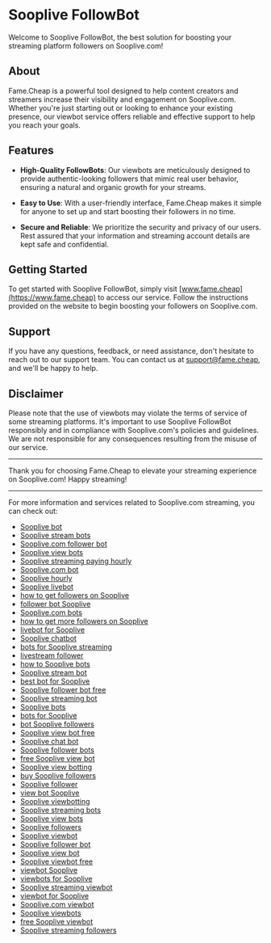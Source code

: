 # Sooplive FollowBot

Welcome to Sooplive FollowBot, the best solution for boosting your streaming platform followers on Sooplive.com! 

## About

Fame.Cheap is a powerful tool designed to help content creators and streamers increase their visibility and engagement on Sooplive.com. Whether you're just starting out or looking to enhance your existing presence, our viewbot service offers reliable and effective support to help you reach your goals.

## Features

- **High-Quality FollowBots**: Our viewbots are meticulously designed to provide authentic-looking followers that mimic real user behavior, ensuring a natural and organic growth for your streams.
  
- **Easy to Use**: With a user-friendly interface, Fame.Cheap makes it simple for anyone to set up and start boosting their followers in no time.

- **Secure and Reliable**: We prioritize the security and privacy of our users. Rest assured that your information and streaming account details are kept safe and confidential.

## Getting Started

To get started with Sooplive FollowBot, simply visit [www.fame.cheap](https://www.fame.cheap) to access our service. Follow the instructions provided on the website to begin boosting your followers on Sooplive.com.

## Support

If you have any questions, feedback, or need assistance, don't hesitate to reach out to our support team. You can contact us at [support@fame.cheap](mailto:support@fame.cheap), and we'll be happy to help.

## Disclaimer

Please note that the use of viewbots may violate the terms of service of some streaming platforms. It's important to use Sooplive FollowBot responsibly and in compliance with Sooplive.com's policies and guidelines. We are not responsible for any consequences resulting from the misuse of our service.

---

Thank you for choosing Fame.Cheap to elevate your streaming experience on Sooplive.com! Happy streaming!

---

For more information and services related to Sooplive.com streaming, you can check out:

- [Sooplive bot](https://fame.cheap/shop/sooplive/follower)
- [Sooplive stream bots](https://fame.cheap/shop/sooplive/follower)
- [Sooplive.com follower bot](https://fame.cheap/shop/sooplive/follower)
- [Sooplive view bots](https://fame.cheap/shop/sooplive/follower)
- [Sooplive streaming paying hourly](https://fame.cheap/shop/sooplive/follower)
- [Sooplive.com bot](https://fame.cheap/shop/sooplive/follower)
- [Sooplive hourly](https://fame.cheap/shop/sooplive/follower)
- [Sooplive livebot](https://fame.cheap/shop/sooplive/follower)
- [how to get followers on Sooplive](https://fame.cheap/shop/sooplive/follower)
- [follower bot Sooplive](https://fame.cheap/shop/sooplive/follower)
- [Sooplive.com bots](https://fame.cheap/shop/sooplive/follower)
- [how to get more followers on Sooplive](https://fame.cheap/shop/sooplive/follower)
- [livebot for Sooplive](https://fame.cheap/shop/sooplive/follower)
- [Sooplive chatbot](https://fame.cheap/shop/sooplive/follower)
- [bots for Sooplive streaming](https://fame.cheap/shop/sooplive/follower)
- [livestream follower](https://fame.cheap/shop/sooplive/follower)
- [how to Sooplive bots](https://fame.cheap/shop/sooplive/follower)
- [Sooplive stream bot](https://fame.cheap/shop/sooplive/follower)
- [best bot for Sooplive](https://fame.cheap/shop/sooplive/follower)
- [Sooplive follower bot free](https://fame.cheap/shop/sooplive/follower)
- [Sooplive streaming bot](https://fame.cheap/shop/sooplive/follower)
- [Sooplive bots](https://fame.cheap/shop/sooplive/follower)
- [bots for Sooplive](https://fame.cheap/shop/sooplive/follower)
- [bot Sooplive followers](https://fame.cheap/shop/sooplive/follower)
- [Sooplive view bot free](https://fame.cheap/shop/sooplive/follower)
- [Sooplive chat bot](https://fame.cheap/shop/sooplive/follower)
- [Sooplive follower bots](https://fame.cheap/shop/sooplive/follower)
- [free Sooplive view bot](https://fame.cheap/shop/sooplive/follower)
- [Sooplive view botting](https://fame.cheap/shop/sooplive/follower)
- [buy Sooplive followers](https://fame.cheap/shop/sooplive/follower)
- [Sooplive follower](https://fame.cheap/shop/sooplive/follower)
- [view bot Sooplive](https://fame.cheap/shop/sooplive/follower)
- [Sooplive viewbotting](https://fame.cheap/shop/sooplive/follower)
- [Sooplive streaming bots](https://fame.cheap/shop/sooplive/follower)
- [Sooplive view bots](https://fame.cheap/shop/sooplive/follower)
- [Sooplive followers](https://fame.cheap/shop/sooplive/follower)
- [Sooplive viewbot](https://fame.cheap/shop/sooplive/follower)
- [Sooplive follower bot](https://fame.cheap/shop/sooplive/follower)
- [Sooplive view bot](https://fame.cheap/shop/sooplive/follower)
- [Sooplive viewbot free](https://fame.cheap/shop/sooplive/follower)
- [viewbot Sooplive](https://fame.cheap/shop/sooplive/follower)
- [viewbots for Sooplive](https://fame.cheap/shop/sooplive/follower)
- [Sooplive streaming viewbot](https://fame.cheap/shop/sooplive/follower)
- [viewbot for Sooplive](https://fame.cheap/shop/sooplive/follower)
- [Sooplive.com viewbot](https://fame.cheap/shop/sooplive/follower)
- [Sooplive viewbots](https://fame.cheap/shop/sooplive/follower)
- [free Sooplive viewbot](https://fame.cheap/shop/sooplive/follower)
- [Sooplive streaming followers](https://fame.cheap/shop/sooplive/follower)
